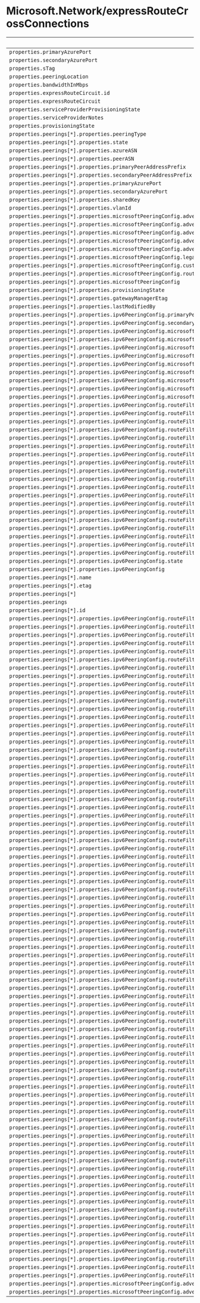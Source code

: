 # Microsoft.Network/expressRouteCrossConnections

| Default Path | Alias |
|---|---|
| `properties.primaryAzurePort` | `Microsoft.Network/expressRouteCrossConnections/primaryAzurePort` |
| `properties.secondaryAzurePort` | `Microsoft.Network/expressRouteCrossConnections/secondaryAzurePort` |
| `properties.sTag` | `Microsoft.Network/expressRouteCrossConnections/sTag` |
| `properties.peeringLocation` | `Microsoft.Network/expressRouteCrossConnections/peeringLocation` |
| `properties.bandwidthInMbps` | `Microsoft.Network/expressRouteCrossConnections/bandwidthInMbps` |
| `properties.expressRouteCircuit.id` | `Microsoft.Network/expressRouteCrossConnections/expressRouteCircuit.id` |
| `properties.expressRouteCircuit` | `Microsoft.Network/expressRouteCrossConnections/expressRouteCircuit` |
| `properties.serviceProviderProvisioningState` | `Microsoft.Network/expressRouteCrossConnections/serviceProviderProvisioningState` |
| `properties.serviceProviderNotes` | `Microsoft.Network/expressRouteCrossConnections/serviceProviderNotes` |
| `properties.provisioningState` | `Microsoft.Network/expressRouteCrossConnections/provisioningState` |
| `properties.peerings[*].properties.peeringType` | `Microsoft.Network/expressRouteCrossConnections/peerings[*].peeringType` |
| `properties.peerings[*].properties.state` | `Microsoft.Network/expressRouteCrossConnections/peerings[*].state` |
| `properties.peerings[*].properties.azureASN` | `Microsoft.Network/expressRouteCrossConnections/peerings[*].azureASN` |
| `properties.peerings[*].properties.peerASN` | `Microsoft.Network/expressRouteCrossConnections/peerings[*].peerASN` |
| `properties.peerings[*].properties.primaryPeerAddressPrefix` | `Microsoft.Network/expressRouteCrossConnections/peerings[*].primaryPeerAddressPrefix` |
| `properties.peerings[*].properties.secondaryPeerAddressPrefix` | `Microsoft.Network/expressRouteCrossConnections/peerings[*].secondaryPeerAddressPrefix` |
| `properties.peerings[*].properties.primaryAzurePort` | `Microsoft.Network/expressRouteCrossConnections/peerings[*].primaryAzurePort` |
| `properties.peerings[*].properties.secondaryAzurePort` | `Microsoft.Network/expressRouteCrossConnections/peerings[*].secondaryAzurePort` |
| `properties.peerings[*].properties.sharedKey` | `Microsoft.Network/expressRouteCrossConnections/peerings[*].sharedKey` |
| `properties.peerings[*].properties.vlanId` | `Microsoft.Network/expressRouteCrossConnections/peerings[*].vlanId` |
| `properties.peerings[*].properties.microsoftPeeringConfig.advertisedPublicPrefixes[*]` | `Microsoft.Network/expressRouteCrossConnections/peerings[*].microsoftPeeringConfig.advertisedPublicPrefixes[*]` |
| `properties.peerings[*].properties.microsoftPeeringConfig.advertisedPublicPrefixes` | `Microsoft.Network/expressRouteCrossConnections/peerings[*].microsoftPeeringConfig.advertisedPublicPrefixes` |
| `properties.peerings[*].properties.microsoftPeeringConfig.advertisedCommunities[*]` | `Microsoft.Network/expressRouteCrossConnections/peerings[*].microsoftPeeringConfig.advertisedCommunities[*]` |
| `properties.peerings[*].properties.microsoftPeeringConfig.advertisedCommunities` | `Microsoft.Network/expressRouteCrossConnections/peerings[*].microsoftPeeringConfig.advertisedCommunities` |
| `properties.peerings[*].properties.microsoftPeeringConfig.advertisedPublicPrefixesState` | `Microsoft.Network/expressRouteCrossConnections/peerings[*].microsoftPeeringConfig.advertisedPublicPrefixesState` |
| `properties.peerings[*].properties.microsoftPeeringConfig.legacyMode` | `Microsoft.Network/expressRouteCrossConnections/peerings[*].microsoftPeeringConfig.legacyMode` |
| `properties.peerings[*].properties.microsoftPeeringConfig.customerASN` | `Microsoft.Network/expressRouteCrossConnections/peerings[*].microsoftPeeringConfig.customerASN` |
| `properties.peerings[*].properties.microsoftPeeringConfig.routingRegistryName` | `Microsoft.Network/expressRouteCrossConnections/peerings[*].microsoftPeeringConfig.routingRegistryName` |
| `properties.peerings[*].properties.microsoftPeeringConfig` | `Microsoft.Network/expressRouteCrossConnections/peerings[*].microsoftPeeringConfig` |
| `properties.peerings[*].properties.provisioningState` | `Microsoft.Network/expressRouteCrossConnections/peerings[*].provisioningState` |
| `properties.peerings[*].properties.gatewayManagerEtag` | `Microsoft.Network/expressRouteCrossConnections/peerings[*].gatewayManagerEtag` |
| `properties.peerings[*].properties.lastModifiedBy` | `Microsoft.Network/expressRouteCrossConnections/peerings[*].lastModifiedBy` |
| `properties.peerings[*].properties.ipv6PeeringConfig.primaryPeerAddressPrefix` | `Microsoft.Network/expressRouteCrossConnections/peerings[*].ipv6PeeringConfig.primaryPeerAddressPrefix` |
| `properties.peerings[*].properties.ipv6PeeringConfig.secondaryPeerAddressPrefix` | `Microsoft.Network/expressRouteCrossConnections/peerings[*].ipv6PeeringConfig.secondaryPeerAddressPrefix` |
| `properties.peerings[*].properties.ipv6PeeringConfig.microsoftPeeringConfig.advertisedPublicPrefixes[*]` | `Microsoft.Network/expressRouteCrossConnections/peerings[*].ipv6PeeringConfig.microsoftPeeringConfig.advertisedPublicPrefixes[*]` |
| `properties.peerings[*].properties.ipv6PeeringConfig.microsoftPeeringConfig.advertisedPublicPrefixes` | `Microsoft.Network/expressRouteCrossConnections/peerings[*].ipv6PeeringConfig.microsoftPeeringConfig.advertisedPublicPrefixes` |
| `properties.peerings[*].properties.ipv6PeeringConfig.microsoftPeeringConfig.advertisedCommunities[*]` | `Microsoft.Network/expressRouteCrossConnections/peerings[*].ipv6PeeringConfig.microsoftPeeringConfig.advertisedCommunities[*]` |
| `properties.peerings[*].properties.ipv6PeeringConfig.microsoftPeeringConfig.advertisedCommunities` | `Microsoft.Network/expressRouteCrossConnections/peerings[*].ipv6PeeringConfig.microsoftPeeringConfig.advertisedCommunities` |
| `properties.peerings[*].properties.ipv6PeeringConfig.microsoftPeeringConfig.advertisedPublicPrefixesState` | `Microsoft.Network/expressRouteCrossConnections/peerings[*].ipv6PeeringConfig.microsoftPeeringConfig.advertisedPublicPrefixesState` |
| `properties.peerings[*].properties.ipv6PeeringConfig.microsoftPeeringConfig.legacyMode` | `Microsoft.Network/expressRouteCrossConnections/peerings[*].ipv6PeeringConfig.microsoftPeeringConfig.legacyMode` |
| `properties.peerings[*].properties.ipv6PeeringConfig.microsoftPeeringConfig.customerASN` | `Microsoft.Network/expressRouteCrossConnections/peerings[*].ipv6PeeringConfig.microsoftPeeringConfig.customerASN` |
| `properties.peerings[*].properties.ipv6PeeringConfig.microsoftPeeringConfig.routingRegistryName` | `Microsoft.Network/expressRouteCrossConnections/peerings[*].ipv6PeeringConfig.microsoftPeeringConfig.routingRegistryName` |
| `properties.peerings[*].properties.ipv6PeeringConfig.microsoftPeeringConfig` | `Microsoft.Network/expressRouteCrossConnections/peerings[*].ipv6PeeringConfig.microsoftPeeringConfig` |
| `properties.peerings[*].properties.ipv6PeeringConfig.routeFilter.properties.rules[*].properties.access` | `Microsoft.Network/expressRouteCrossConnections/peerings[*].ipv6PeeringConfig.routeFilter.rules[*].access` |
| `properties.peerings[*].properties.ipv6PeeringConfig.routeFilter.properties.rules[*].properties.routeFilterRuleType` | `Microsoft.Network/expressRouteCrossConnections/peerings[*].ipv6PeeringConfig.routeFilter.rules[*].routeFilterRuleType` |
| `properties.peerings[*].properties.ipv6PeeringConfig.routeFilter.properties.rules[*].properties.communities[*]` | `Microsoft.Network/expressRouteCrossConnections/peerings[*].ipv6PeeringConfig.routeFilter.rules[*].communities[*]` |
| `properties.peerings[*].properties.ipv6PeeringConfig.routeFilter.properties.rules[*].properties.communities` | `Microsoft.Network/expressRouteCrossConnections/peerings[*].ipv6PeeringConfig.routeFilter.rules[*].communities` |
| `properties.peerings[*].properties.ipv6PeeringConfig.routeFilter.properties.rules[*].properties.provisioningState` | `Microsoft.Network/expressRouteCrossConnections/peerings[*].ipv6PeeringConfig.routeFilter.rules[*].provisioningState` |
| `properties.peerings[*].properties.ipv6PeeringConfig.routeFilter.properties.rules[*].name` | `Microsoft.Network/expressRouteCrossConnections/peerings[*].ipv6PeeringConfig.routeFilter.rules[*].name` |
| `properties.peerings[*].properties.ipv6PeeringConfig.routeFilter.properties.rules[*].location` | `Microsoft.Network/expressRouteCrossConnections/peerings[*].ipv6PeeringConfig.routeFilter.rules[*].location` |
| `properties.peerings[*].properties.ipv6PeeringConfig.routeFilter.properties.rules[*].etag` | `Microsoft.Network/expressRouteCrossConnections/peerings[*].ipv6PeeringConfig.routeFilter.rules[*].etag` |
| `properties.peerings[*].properties.ipv6PeeringConfig.routeFilter.properties.rules[*]` | `Microsoft.Network/expressRouteCrossConnections/peerings[*].ipv6PeeringConfig.routeFilter.rules[*]` |
| `properties.peerings[*].properties.ipv6PeeringConfig.routeFilter.properties.rules` | `Microsoft.Network/expressRouteCrossConnections/peerings[*].ipv6PeeringConfig.routeFilter.rules` |
| `properties.peerings[*].properties.ipv6PeeringConfig.routeFilter.properties.rules[*].id` | `Microsoft.Network/expressRouteCrossConnections/peerings[*].ipv6PeeringConfig.routeFilter.rules[*].id` |
| `properties.peerings[*].properties.ipv6PeeringConfig.routeFilter.properties.provisioningState` | `Microsoft.Network/expressRouteCrossConnections/peerings[*].ipv6PeeringConfig.routeFilter.provisioningState` |
| `properties.peerings[*].properties.ipv6PeeringConfig.routeFilter.etag` | `Microsoft.Network/expressRouteCrossConnections/peerings[*].ipv6PeeringConfig.routeFilter.etag` |
| `properties.peerings[*].properties.ipv6PeeringConfig.routeFilter` | `Microsoft.Network/expressRouteCrossConnections/peerings[*].ipv6PeeringConfig.routeFilter` |
| `properties.peerings[*].properties.ipv6PeeringConfig.routeFilter.id` | `Microsoft.Network/expressRouteCrossConnections/peerings[*].ipv6PeeringConfig.routeFilter.id` |
| `properties.peerings[*].properties.ipv6PeeringConfig.routeFilter.name` | `Microsoft.Network/expressRouteCrossConnections/peerings[*].ipv6PeeringConfig.routeFilter.name` |
| `properties.peerings[*].properties.ipv6PeeringConfig.routeFilter.type` | `Microsoft.Network/expressRouteCrossConnections/peerings[*].ipv6PeeringConfig.routeFilter.type` |
| `properties.peerings[*].properties.ipv6PeeringConfig.routeFilter.location` | `Microsoft.Network/expressRouteCrossConnections/peerings[*].ipv6PeeringConfig.routeFilter.location` |
| `properties.peerings[*].properties.ipv6PeeringConfig.routeFilter.tags` | `Microsoft.Network/expressRouteCrossConnections/peerings[*].ipv6PeeringConfig.routeFilter.tags` |
| `properties.peerings[*].properties.ipv6PeeringConfig.state` | `Microsoft.Network/expressRouteCrossConnections/peerings[*].ipv6PeeringConfig.state` |
| `properties.peerings[*].properties.ipv6PeeringConfig` | `Microsoft.Network/expressRouteCrossConnections/peerings[*].ipv6PeeringConfig` |
| `properties.peerings[*].name` | `Microsoft.Network/expressRouteCrossConnections/peerings[*].name` |
| `properties.peerings[*].etag` | `Microsoft.Network/expressRouteCrossConnections/peerings[*].etag` |
| `properties.peerings[*]` | `Microsoft.Network/expressRouteCrossConnections/peerings[*]` |
| `properties.peerings` | `Microsoft.Network/expressRouteCrossConnections/peerings` |
| `properties.peerings[*].id` | `Microsoft.Network/expressRouteCrossConnections/peerings[*].id` |
| `properties.peerings[*].properties.ipv6PeeringConfig.routeFilter.properties.peerings` | `Microsoft.Network/expressRouteCrossConnections/peerings[*].ipv6PeeringConfig.routeFilter.peerings` |
| `properties.peerings[*].properties.ipv6PeeringConfig.routeFilter.properties.peerings[*]` | `Microsoft.Network/expressRouteCrossConnections/peerings[*].ipv6PeeringConfig.routeFilter.peerings[*]` |
| `properties.peerings[*].properties.ipv6PeeringConfig.routeFilter.properties.peerings[*].id` | `Microsoft.Network/expressRouteCrossConnections/peerings[*].ipv6PeeringConfig.routeFilter.peerings[*].id` |
| `properties.peerings[*].properties.ipv6PeeringConfig.routeFilter.properties.peerings[*].properties.peeringType` | `Microsoft.Network/expressRouteCrossConnections/peerings[*].ipv6PeeringConfig.routeFilter.peerings[*].peeringType` |
| `properties.peerings[*].properties.ipv6PeeringConfig.routeFilter.properties.peerings[*].properties.state` | `Microsoft.Network/expressRouteCrossConnections/peerings[*].ipv6PeeringConfig.routeFilter.peerings[*].state` |
| `properties.peerings[*].properties.ipv6PeeringConfig.routeFilter.properties.peerings[*].properties.azureASN` | `Microsoft.Network/expressRouteCrossConnections/peerings[*].ipv6PeeringConfig.routeFilter.peerings[*].azureASN` |
| `properties.peerings[*].properties.ipv6PeeringConfig.routeFilter.properties.peerings[*].properties.peerASN` | `Microsoft.Network/expressRouteCrossConnections/peerings[*].ipv6PeeringConfig.routeFilter.peerings[*].peerASN` |
| `properties.peerings[*].properties.ipv6PeeringConfig.routeFilter.properties.peerings[*].properties.primaryPeerAddressPrefix` | `Microsoft.Network/expressRouteCrossConnections/peerings[*].ipv6PeeringConfig.routeFilter.peerings[*].primaryPeerAddressPrefix` |
| `properties.peerings[*].properties.ipv6PeeringConfig.routeFilter.properties.peerings[*].properties.secondaryPeerAddressPrefix` | `Microsoft.Network/expressRouteCrossConnections/peerings[*].ipv6PeeringConfig.routeFilter.peerings[*].secondaryPeerAddressPrefix` |
| `properties.peerings[*].properties.ipv6PeeringConfig.routeFilter.properties.peerings[*].properties.primaryAzurePort` | `Microsoft.Network/expressRouteCrossConnections/peerings[*].ipv6PeeringConfig.routeFilter.peerings[*].primaryAzurePort` |
| `properties.peerings[*].properties.ipv6PeeringConfig.routeFilter.properties.peerings[*].properties.secondaryAzurePort` | `Microsoft.Network/expressRouteCrossConnections/peerings[*].ipv6PeeringConfig.routeFilter.peerings[*].secondaryAzurePort` |
| `properties.peerings[*].properties.ipv6PeeringConfig.routeFilter.properties.peerings[*].properties.sharedKey` | `Microsoft.Network/expressRouteCrossConnections/peerings[*].ipv6PeeringConfig.routeFilter.peerings[*].sharedKey` |
| `properties.peerings[*].properties.ipv6PeeringConfig.routeFilter.properties.peerings[*].properties.vlanId` | `Microsoft.Network/expressRouteCrossConnections/peerings[*].ipv6PeeringConfig.routeFilter.peerings[*].vlanId` |
| `properties.peerings[*].properties.ipv6PeeringConfig.routeFilter.properties.peerings[*].properties.microsoftPeeringConfig` | `Microsoft.Network/expressRouteCrossConnections/peerings[*].ipv6PeeringConfig.routeFilter.peerings[*].microsoftPeeringConfig` |
| `properties.peerings[*].properties.ipv6PeeringConfig.routeFilter.properties.peerings[*].properties.microsoftPeeringConfig.advertisedPublicPrefixes` | `Microsoft.Network/expressRouteCrossConnections/peerings[*].ipv6PeeringConfig.routeFilter.peerings[*].microsoftPeeringConfig.advertisedPublicPrefixes` |
| `properties.peerings[*].properties.ipv6PeeringConfig.routeFilter.properties.peerings[*].properties.microsoftPeeringConfig.advertisedPublicPrefixes[*]` | `Microsoft.Network/expressRouteCrossConnections/peerings[*].ipv6PeeringConfig.routeFilter.peerings[*].microsoftPeeringConfig.advertisedPublicPrefixes[*]` |
| `properties.peerings[*].properties.ipv6PeeringConfig.routeFilter.properties.peerings[*].properties.microsoftPeeringConfig.advertisedCommunities` | `Microsoft.Network/expressRouteCrossConnections/peerings[*].ipv6PeeringConfig.routeFilter.peerings[*].microsoftPeeringConfig.advertisedCommunities` |
| `properties.peerings[*].properties.ipv6PeeringConfig.routeFilter.properties.peerings[*].properties.microsoftPeeringConfig.advertisedCommunities[*]` | `Microsoft.Network/expressRouteCrossConnections/peerings[*].ipv6PeeringConfig.routeFilter.peerings[*].microsoftPeeringConfig.advertisedCommunities[*]` |
| `properties.peerings[*].properties.ipv6PeeringConfig.routeFilter.properties.peerings[*].properties.microsoftPeeringConfig.advertisedPublicPrefixesState` | `Microsoft.Network/expressRouteCrossConnections/peerings[*].ipv6PeeringConfig.routeFilter.peerings[*].microsoftPeeringConfig.advertisedPublicPrefixesState` |
| `properties.peerings[*].properties.ipv6PeeringConfig.routeFilter.properties.peerings[*].properties.microsoftPeeringConfig.legacyMode` | `Microsoft.Network/expressRouteCrossConnections/peerings[*].ipv6PeeringConfig.routeFilter.peerings[*].microsoftPeeringConfig.legacyMode` |
| `properties.peerings[*].properties.ipv6PeeringConfig.routeFilter.properties.peerings[*].properties.microsoftPeeringConfig.customerASN` | `Microsoft.Network/expressRouteCrossConnections/peerings[*].ipv6PeeringConfig.routeFilter.peerings[*].microsoftPeeringConfig.customerASN` |
| `properties.peerings[*].properties.ipv6PeeringConfig.routeFilter.properties.peerings[*].properties.microsoftPeeringConfig.routingRegistryName` | `Microsoft.Network/expressRouteCrossConnections/peerings[*].ipv6PeeringConfig.routeFilter.peerings[*].microsoftPeeringConfig.routingRegistryName` |
| `properties.peerings[*].properties.ipv6PeeringConfig.routeFilter.properties.peerings[*].properties.stats` | `Microsoft.Network/expressRouteCrossConnections/peerings[*].ipv6PeeringConfig.routeFilter.peerings[*].stats` |
| `properties.peerings[*].properties.ipv6PeeringConfig.routeFilter.properties.peerings[*].properties.stats.primarybytesIn` | `Microsoft.Network/expressRouteCrossConnections/peerings[*].ipv6PeeringConfig.routeFilter.peerings[*].stats.primarybytesIn` |
| `properties.peerings[*].properties.ipv6PeeringConfig.routeFilter.properties.peerings[*].properties.stats.primarybytesOut` | `Microsoft.Network/expressRouteCrossConnections/peerings[*].ipv6PeeringConfig.routeFilter.peerings[*].stats.primarybytesOut` |
| `properties.peerings[*].properties.ipv6PeeringConfig.routeFilter.properties.peerings[*].properties.stats.secondarybytesIn` | `Microsoft.Network/expressRouteCrossConnections/peerings[*].ipv6PeeringConfig.routeFilter.peerings[*].stats.secondarybytesIn` |
| `properties.peerings[*].properties.ipv6PeeringConfig.routeFilter.properties.peerings[*].properties.stats.secondarybytesOut` | `Microsoft.Network/expressRouteCrossConnections/peerings[*].ipv6PeeringConfig.routeFilter.peerings[*].stats.secondarybytesOut` |
| `properties.peerings[*].properties.ipv6PeeringConfig.routeFilter.properties.peerings[*].properties.provisioningState` | `Microsoft.Network/expressRouteCrossConnections/peerings[*].ipv6PeeringConfig.routeFilter.peerings[*].provisioningState` |
| `properties.peerings[*].properties.ipv6PeeringConfig.routeFilter.properties.peerings[*].properties.gatewayManagerEtag` | `Microsoft.Network/expressRouteCrossConnections/peerings[*].ipv6PeeringConfig.routeFilter.peerings[*].gatewayManagerEtag` |
| `properties.peerings[*].properties.ipv6PeeringConfig.routeFilter.properties.peerings[*].properties.lastModifiedBy` | `Microsoft.Network/expressRouteCrossConnections/peerings[*].ipv6PeeringConfig.routeFilter.peerings[*].lastModifiedBy` |
| `properties.peerings[*].properties.ipv6PeeringConfig.routeFilter.properties.peerings[*].properties.routeFilter` | `Microsoft.Network/expressRouteCrossConnections/peerings[*].ipv6PeeringConfig.routeFilter.peerings[*].routeFilter` |
| `properties.peerings[*].properties.ipv6PeeringConfig.routeFilter.properties.peerings[*].properties.routeFilter.id` | `Microsoft.Network/expressRouteCrossConnections/peerings[*].ipv6PeeringConfig.routeFilter.peerings[*].routeFilter.id` |
| `properties.peerings[*].properties.ipv6PeeringConfig.routeFilter.properties.peerings[*].properties.routeFilter.name` | `Microsoft.Network/expressRouteCrossConnections/peerings[*].ipv6PeeringConfig.routeFilter.peerings[*].routeFilter.name` |
| `properties.peerings[*].properties.ipv6PeeringConfig.routeFilter.properties.peerings[*].properties.routeFilter.type` | `Microsoft.Network/expressRouteCrossConnections/peerings[*].ipv6PeeringConfig.routeFilter.peerings[*].routeFilter.type` |
| `properties.peerings[*].properties.ipv6PeeringConfig.routeFilter.properties.peerings[*].properties.routeFilter.location` | `Microsoft.Network/expressRouteCrossConnections/peerings[*].ipv6PeeringConfig.routeFilter.peerings[*].routeFilter.location` |
| `properties.peerings[*].properties.ipv6PeeringConfig.routeFilter.properties.peerings[*].properties.routeFilter.tags` | `Microsoft.Network/expressRouteCrossConnections/peerings[*].ipv6PeeringConfig.routeFilter.peerings[*].routeFilter.tags` |
| `properties.peerings[*].properties.ipv6PeeringConfig.routeFilter.properties.peerings[*].properties.routeFilter.etag` | `Microsoft.Network/expressRouteCrossConnections/peerings[*].ipv6PeeringConfig.routeFilter.peerings[*].routeFilter.etag` |
| `properties.peerings[*].properties.ipv6PeeringConfig.routeFilter.properties.peerings[*].properties.ipv6PeeringConfig` | `Microsoft.Network/expressRouteCrossConnections/peerings[*].ipv6PeeringConfig.routeFilter.peerings[*].ipv6PeeringConfig` |
| `properties.peerings[*].properties.ipv6PeeringConfig.routeFilter.properties.peerings[*].properties.ipv6PeeringConfig.primaryPeerAddressPrefix` | `Microsoft.Network/expressRouteCrossConnections/peerings[*].ipv6PeeringConfig.routeFilter.peerings[*].ipv6PeeringConfig.primaryPeerAddressPrefix` |
| `properties.peerings[*].properties.ipv6PeeringConfig.routeFilter.properties.peerings[*].properties.ipv6PeeringConfig.secondaryPeerAddressPrefix` | `Microsoft.Network/expressRouteCrossConnections/peerings[*].ipv6PeeringConfig.routeFilter.peerings[*].ipv6PeeringConfig.secondaryPeerAddressPrefix` |
| `properties.peerings[*].properties.ipv6PeeringConfig.routeFilter.properties.peerings[*].properties.ipv6PeeringConfig.microsoftPeeringConfig` | `Microsoft.Network/expressRouteCrossConnections/peerings[*].ipv6PeeringConfig.routeFilter.peerings[*].ipv6PeeringConfig.microsoftPeeringConfig` |
| `properties.peerings[*].properties.ipv6PeeringConfig.routeFilter.properties.peerings[*].properties.ipv6PeeringConfig.microsoftPeeringConfig.advertisedPublicPrefixes` | `Microsoft.Network/expressRouteCrossConnections/peerings[*].ipv6PeeringConfig.routeFilter.peerings[*].ipv6PeeringConfig.microsoftPeeringConfig.advertisedPublicPrefixes` |
| `properties.peerings[*].properties.ipv6PeeringConfig.routeFilter.properties.peerings[*].properties.ipv6PeeringConfig.microsoftPeeringConfig.advertisedPublicPrefixes[*]` | `Microsoft.Network/expressRouteCrossConnections/peerings[*].ipv6PeeringConfig.routeFilter.peerings[*].ipv6PeeringConfig.microsoftPeeringConfig.advertisedPublicPrefixes[*]` |
| `properties.peerings[*].properties.ipv6PeeringConfig.routeFilter.properties.peerings[*].properties.ipv6PeeringConfig.microsoftPeeringConfig.advertisedCommunities` | `Microsoft.Network/expressRouteCrossConnections/peerings[*].ipv6PeeringConfig.routeFilter.peerings[*].ipv6PeeringConfig.microsoftPeeringConfig.advertisedCommunities` |
| `properties.peerings[*].properties.ipv6PeeringConfig.routeFilter.properties.peerings[*].properties.ipv6PeeringConfig.microsoftPeeringConfig.advertisedCommunities[*]` | `Microsoft.Network/expressRouteCrossConnections/peerings[*].ipv6PeeringConfig.routeFilter.peerings[*].ipv6PeeringConfig.microsoftPeeringConfig.advertisedCommunities[*]` |
| `properties.peerings[*].properties.ipv6PeeringConfig.routeFilter.properties.peerings[*].properties.ipv6PeeringConfig.microsoftPeeringConfig.advertisedPublicPrefixesState` | `Microsoft.Network/expressRouteCrossConnections/peerings[*].ipv6PeeringConfig.routeFilter.peerings[*].ipv6PeeringConfig.microsoftPeeringConfig.advertisedPublicPrefixesState` |
| `properties.peerings[*].properties.ipv6PeeringConfig.routeFilter.properties.peerings[*].properties.ipv6PeeringConfig.microsoftPeeringConfig.legacyMode` | `Microsoft.Network/expressRouteCrossConnections/peerings[*].ipv6PeeringConfig.routeFilter.peerings[*].ipv6PeeringConfig.microsoftPeeringConfig.legacyMode` |
| `properties.peerings[*].properties.ipv6PeeringConfig.routeFilter.properties.peerings[*].properties.ipv6PeeringConfig.microsoftPeeringConfig.customerASN` | `Microsoft.Network/expressRouteCrossConnections/peerings[*].ipv6PeeringConfig.routeFilter.peerings[*].ipv6PeeringConfig.microsoftPeeringConfig.customerASN` |
| `properties.peerings[*].properties.ipv6PeeringConfig.routeFilter.properties.peerings[*].properties.ipv6PeeringConfig.microsoftPeeringConfig.routingRegistryName` | `Microsoft.Network/expressRouteCrossConnections/peerings[*].ipv6PeeringConfig.routeFilter.peerings[*].ipv6PeeringConfig.microsoftPeeringConfig.routingRegistryName` |
| `properties.peerings[*].properties.ipv6PeeringConfig.routeFilter.properties.peerings[*].properties.ipv6PeeringConfig.state` | `Microsoft.Network/expressRouteCrossConnections/peerings[*].ipv6PeeringConfig.routeFilter.peerings[*].ipv6PeeringConfig.state` |
| `properties.peerings[*].properties.ipv6PeeringConfig.routeFilter.properties.peerings[*].properties.connections` | `Microsoft.Network/expressRouteCrossConnections/peerings[*].ipv6PeeringConfig.routeFilter.peerings[*].connections` |
| `properties.peerings[*].properties.ipv6PeeringConfig.routeFilter.properties.peerings[*].properties.connections[*]` | `Microsoft.Network/expressRouteCrossConnections/peerings[*].ipv6PeeringConfig.routeFilter.peerings[*].connections[*]` |
| `properties.peerings[*].properties.ipv6PeeringConfig.routeFilter.properties.peerings[*].properties.connections[*].id` | `Microsoft.Network/expressRouteCrossConnections/peerings[*].ipv6PeeringConfig.routeFilter.peerings[*].connections[*].id` |
| `properties.peerings[*].properties.ipv6PeeringConfig.routeFilter.properties.peerings[*].properties.connections[*].properties.expressRouteCircuitPeering` | `Microsoft.Network/expressRouteCrossConnections/peerings[*].ipv6PeeringConfig.routeFilter.peerings[*].connections[*].expressRouteCircuitPeering` |
| `properties.peerings[*].properties.ipv6PeeringConfig.routeFilter.properties.peerings[*].properties.connections[*].properties.expressRouteCircuitPeering.id` | `Microsoft.Network/expressRouteCrossConnections/peerings[*].ipv6PeeringConfig.routeFilter.peerings[*].connections[*].expressRouteCircuitPeering.id` |
| `properties.peerings[*].properties.ipv6PeeringConfig.routeFilter.properties.peerings[*].properties.connections[*].properties.peerExpressRouteCircuitPeering` | `Microsoft.Network/expressRouteCrossConnections/peerings[*].ipv6PeeringConfig.routeFilter.peerings[*].connections[*].peerExpressRouteCircuitPeering` |
| `properties.peerings[*].properties.ipv6PeeringConfig.routeFilter.properties.peerings[*].properties.connections[*].properties.peerExpressRouteCircuitPeering.id` | `Microsoft.Network/expressRouteCrossConnections/peerings[*].ipv6PeeringConfig.routeFilter.peerings[*].connections[*].peerExpressRouteCircuitPeering.id` |
| `properties.peerings[*].properties.ipv6PeeringConfig.routeFilter.properties.peerings[*].properties.connections[*].properties.addressPrefix` | `Microsoft.Network/expressRouteCrossConnections/peerings[*].ipv6PeeringConfig.routeFilter.peerings[*].connections[*].addressPrefix` |
| `properties.peerings[*].properties.ipv6PeeringConfig.routeFilter.properties.peerings[*].properties.connections[*].properties.authorizationKey` | `Microsoft.Network/expressRouteCrossConnections/peerings[*].ipv6PeeringConfig.routeFilter.peerings[*].connections[*].authorizationKey` |
| `properties.peerings[*].properties.ipv6PeeringConfig.routeFilter.properties.peerings[*].properties.connections[*].properties.circuitConnectionStatus` | `Microsoft.Network/expressRouteCrossConnections/peerings[*].ipv6PeeringConfig.routeFilter.peerings[*].connections[*].circuitConnectionStatus` |
| `properties.peerings[*].properties.ipv6PeeringConfig.routeFilter.properties.peerings[*].properties.connections[*].properties.provisioningState` | `Microsoft.Network/expressRouteCrossConnections/peerings[*].ipv6PeeringConfig.routeFilter.peerings[*].connections[*].provisioningState` |
| `properties.peerings[*].properties.ipv6PeeringConfig.routeFilter.properties.peerings[*].properties.connections[*].name` | `Microsoft.Network/expressRouteCrossConnections/peerings[*].ipv6PeeringConfig.routeFilter.peerings[*].connections[*].name` |
| `properties.peerings[*].properties.ipv6PeeringConfig.routeFilter.properties.peerings[*].properties.connections[*].etag` | `Microsoft.Network/expressRouteCrossConnections/peerings[*].ipv6PeeringConfig.routeFilter.peerings[*].connections[*].etag` |
| `properties.peerings[*].properties.ipv6PeeringConfig.routeFilter.properties.peerings[*].name` | `Microsoft.Network/expressRouteCrossConnections/peerings[*].ipv6PeeringConfig.routeFilter.peerings[*].name` |
| `properties.peerings[*].properties.ipv6PeeringConfig.routeFilter.properties.peerings[*].etag` | `Microsoft.Network/expressRouteCrossConnections/peerings[*].ipv6PeeringConfig.routeFilter.peerings[*].etag` |
| `properties.peerings[*].properties.ipv6PeeringConfig.routeFilter.properties.peerings[*].properties.expressRouteConnection` | `Microsoft.Network/expressRouteCrossConnections/peerings[*].ipv6PeeringConfig.routeFilter.peerings[*].expressRouteConnection` |
| `properties.peerings[*].properties.ipv6PeeringConfig.routeFilter.properties.peerings[*].properties.expressRouteConnection.id` | `Microsoft.Network/expressRouteCrossConnections/peerings[*].ipv6PeeringConfig.routeFilter.peerings[*].expressRouteConnection.id` |
| `properties.peerings[*].properties.ipv6PeeringConfig.routeFilter.properties.peerings[*].properties.peeredConnections` | `Microsoft.Network/expressRouteCrossConnections/peerings[*].ipv6PeeringConfig.routeFilter.peerings[*].peeredConnections` |
| `properties.peerings[*].properties.ipv6PeeringConfig.routeFilter.properties.peerings[*].properties.peeredConnections[*]` | `Microsoft.Network/expressRouteCrossConnections/peerings[*].ipv6PeeringConfig.routeFilter.peerings[*].peeredConnections[*]` |
| `properties.peerings[*].properties.ipv6PeeringConfig.routeFilter.properties.peerings[*].properties.peeredConnections[*].id` | `Microsoft.Network/expressRouteCrossConnections/peerings[*].ipv6PeeringConfig.routeFilter.peerings[*].peeredConnections[*].id` |
| `properties.peerings[*].properties.ipv6PeeringConfig.routeFilter.properties.peerings[*].properties.peeredConnections[*].properties.expressRouteCircuitPeering` | `Microsoft.Network/expressRouteCrossConnections/peerings[*].ipv6PeeringConfig.routeFilter.peerings[*].peeredConnections[*].expressRouteCircuitPeering` |
| `properties.peerings[*].properties.ipv6PeeringConfig.routeFilter.properties.peerings[*].properties.peeredConnections[*].properties.expressRouteCircuitPeering.id` | `Microsoft.Network/expressRouteCrossConnections/peerings[*].ipv6PeeringConfig.routeFilter.peerings[*].peeredConnections[*].expressRouteCircuitPeering.id` |
| `properties.peerings[*].properties.ipv6PeeringConfig.routeFilter.properties.peerings[*].properties.peeredConnections[*].properties.peerExpressRouteCircuitPeering` | `Microsoft.Network/expressRouteCrossConnections/peerings[*].ipv6PeeringConfig.routeFilter.peerings[*].peeredConnections[*].peerExpressRouteCircuitPeering` |
| `properties.peerings[*].properties.ipv6PeeringConfig.routeFilter.properties.peerings[*].properties.peeredConnections[*].properties.peerExpressRouteCircuitPeering.id` | `Microsoft.Network/expressRouteCrossConnections/peerings[*].ipv6PeeringConfig.routeFilter.peerings[*].peeredConnections[*].peerExpressRouteCircuitPeering.id` |
| `properties.peerings[*].properties.ipv6PeeringConfig.routeFilter.properties.peerings[*].properties.peeredConnections[*].properties.addressPrefix` | `Microsoft.Network/expressRouteCrossConnections/peerings[*].ipv6PeeringConfig.routeFilter.peerings[*].peeredConnections[*].addressPrefix` |
| `properties.peerings[*].properties.ipv6PeeringConfig.routeFilter.properties.peerings[*].properties.peeredConnections[*].properties.circuitConnectionStatus` | `Microsoft.Network/expressRouteCrossConnections/peerings[*].ipv6PeeringConfig.routeFilter.peerings[*].peeredConnections[*].circuitConnectionStatus` |
| `properties.peerings[*].properties.ipv6PeeringConfig.routeFilter.properties.peerings[*].properties.peeredConnections[*].properties.connectionName` | `Microsoft.Network/expressRouteCrossConnections/peerings[*].ipv6PeeringConfig.routeFilter.peerings[*].peeredConnections[*].connectionName` |
| `properties.peerings[*].properties.ipv6PeeringConfig.routeFilter.properties.peerings[*].properties.peeredConnections[*].properties.authResourceGuid` | `Microsoft.Network/expressRouteCrossConnections/peerings[*].ipv6PeeringConfig.routeFilter.peerings[*].peeredConnections[*].authResourceGuid` |
| `properties.peerings[*].properties.ipv6PeeringConfig.routeFilter.properties.peerings[*].properties.peeredConnections[*].properties.provisioningState` | `Microsoft.Network/expressRouteCrossConnections/peerings[*].ipv6PeeringConfig.routeFilter.peerings[*].peeredConnections[*].provisioningState` |
| `properties.peerings[*].properties.ipv6PeeringConfig.routeFilter.properties.peerings[*].properties.peeredConnections[*].name` | `Microsoft.Network/expressRouteCrossConnections/peerings[*].ipv6PeeringConfig.routeFilter.peerings[*].peeredConnections[*].name` |
| `properties.peerings[*].properties.ipv6PeeringConfig.routeFilter.properties.peerings[*].properties.peeredConnections[*].etag` | `Microsoft.Network/expressRouteCrossConnections/peerings[*].ipv6PeeringConfig.routeFilter.peerings[*].peeredConnections[*].etag` |
| `properties.peerings[*].properties.microsoftPeeringConfig.advertisedPublicPrefixInfo` | `Microsoft.Network/expressRouteCrossConnections/peerings[*].microsoftPeeringConfig.advertisedPublicPrefixInfo` |
| `properties.peerings[*].properties.microsoftPeeringConfig.advertisedPublicPrefixInfo[*]` | `Microsoft.Network/expressRouteCrossConnections/peerings[*].microsoftPeeringConfig.advertisedPublicPrefixInfo[*]` |

